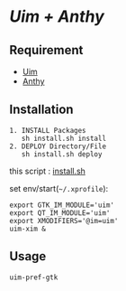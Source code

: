 # *Uim + Anthy*

## Requirement
* [Uim](https://github.com/uim/uim)
* [Anthy](http://anthy.osdn.jp/)

## Installation

    1. INSTALL Packages
       sh install.sh install
    2. DEPLOY Directory/File
       sh install.sh deploy

this script : [install.sh](https://github.com/ghsable/dotfiles/blob/main/bin/ime/uim_anthy/install.sh)

set env/start(`~/.xprofile`):

    export GTK_IM_MODULE='uim'
    export QT_IM_MODULE='uim'
    export XMODIFIERS='@im=uim'
    uim-xim &

## Usage

    uim-pref-gtk
